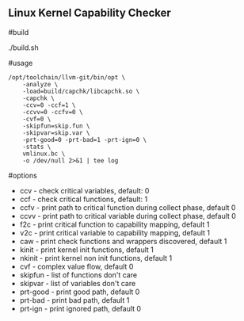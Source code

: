 Linux Kernel Capability Checker
-------

#build

./build.sh

#usage

```
/opt/toolchain/llvm-git/bin/opt \
    -analyze \
    -load=build/capchk/libcapchk.so \
    -capchk \
    -ccv=0 -ccf=1 \
    -ccvv=0 -ccfv=0 \
    -cvf=0 \
    -skipfun=skip.fun \
    -skipvar=skip.var \
    -prt-good=0 -prt-bad=1 -prt-ign=0 \
    -stats \
    vmlinux.bc \
    -o /dev/null 2>&1 | tee log
```

#options
* ccv - check critical variables, default: 0
* ccf - check critical functions, default: 1
* ccfv - print path to critical function during collect phase, default 0
* ccvv - print path to critical variable during collect phase, default 0
* f2c - print critical function to capability mapping, default 1
* v2c - print critical variable to capability mapping, default 1
* caw - print check functions and wrappers discovered, default 1
* kinit - print kernel init functions, default 1
* nkinit - print kernel non init functions, default 1
* cvf - complex value flow, default 0
* skipfun - list of functions don't care
* skipvar - list of variables don't care
* prt-good - print good path, default 0
* prt-bad - print bad path, default 1
* prt-ign - print ignored path, default 0

